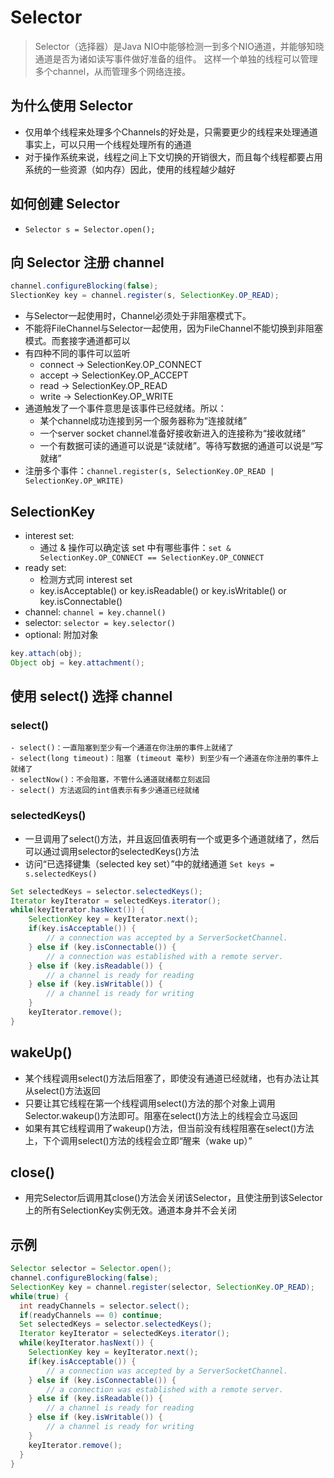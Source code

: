 # Selector
> Selector（选择器）是Java NIO中能够检测一到多个NIO通道，并能够知晓通道是否为诸如读写事件做好准备的组件。
> 这样一个单独的线程可以管理多个channel，从而管理多个网络连接。

## 为什么使用 Selector
- 仅用单个线程来处理多个Channels的好处是，只需要更少的线程来处理通道 事实上，可以只用一个线程处理所有的通道 
- 对于操作系统来说，线程之间上下文切换的开销很大，而且每个线程都要占用系统的一些资源（如内存）因此，使用的线程越少越好

## 如何创建 Selector
- `Selector s = Selector.open();`

## 向 Selector 注册 channel
 ```java
channel.configureBlocking(false);
SlectionKey key = channel.register(s, SelectionKey.OP_READ);
 ```
- 与Selector一起使用时，Channel必须处于非阻塞模式下。 
- 不能将FileChannel与Selector一起使用，因为FileChannel不能切换到非阻塞模式。而套接字通道都可以
- 有四种不同的事件可以监听
    - connect -> SelectionKey.OP_CONNECT
    - accept -> SelectionKey.OP_ACCEPT
    - read -> SelectionKey.OP_READ
    - write -> SelectionKey.OP_WRITE
- 通道触发了一个事件意思是该事件已经就绪。所以： 
    - 某个channel成功连接到另一个服务器称为“连接就绪”
    - 一个server socket channel准备好接收新进入的连接称为“接收就绪”
    - 一个有数据可读的通道可以说是“读就绪”。等待写数据的通道可以说是“写就绪”
- 注册多个事件：`channel.register(s, SelectionKey.OP_READ | SelectionKey.OP_WRITE)`

## SelectionKey
- interest set: 
    - 通过 & 操作可以确定该 set 中有哪些事件：`set & SelectionKey.OP_CONNECT == SelectionKey.OP_CONNECT`
- ready set:
    - 检测方式同 interest set
    - key.isAcceptable() or key.isReadable() or key.isWritable() or key.isConnectable()
- channel: `channel = key.channel()`
- selector: `selector = key.selector()`
- optional: 附加对象
```java
key.attach(obj);
Object obj = key.attachment();
```

## 使用 select() 选择 channel

### select()
    - select()：一直阻塞到至少有一个通道在你注册的事件上就绪了
    - select(long timeout)：阻塞 (timeout 毫秒) 到至少有一个通道在你注册的事件上就绪了
    - selectNow()：不会阻塞，不管什么通道就绪都立刻返回
    - select() 方法返回的int值表示有多少通道已经就绪

### selectedKeys()
- 一旦调用了select()方法，并且返回值表明有一个或更多个通道就绪了，然后可以通过调用selector的selectedKeys()方法 
- 访问“已选择键集（selected key set）”中的就绪通道 `Set keys = s.selectedKeys()`
```java
Set selectedKeys = selector.selectedKeys();
Iterator keyIterator = selectedKeys.iterator();
while(keyIterator.hasNext()) {
    SelectionKey key = keyIterator.next();
    if(key.isAcceptable()) {
        // a connection was accepted by a ServerSocketChannel.
    } else if (key.isConnectable()) {
        // a connection was established with a remote server.
    } else if (key.isReadable()) {
        // a channel is ready for reading
    } else if (key.isWritable()) {
        // a channel is ready for writing
    }
    keyIterator.remove();
}
```

## wakeUp()
- 某个线程调用select()方法后阻塞了，即使没有通道已经就绪，也有办法让其从select()方法返回
- 只要让其它线程在第一个线程调用select()方法的那个对象上调用Selector.wakeup()方法即可。阻塞在select()方法上的线程会立马返回 
- 如果有其它线程调用了wakeup()方法，但当前没有线程阻塞在select()方法上，下个调用select()方法的线程会立即“醒来（wake up）”

## close()
- 用完Selector后调用其close()方法会关闭该Selector，且使注册到该Selector上的所有SelectionKey实例无效。通道本身并不会关闭

## 示例
```java
Selector selector = Selector.open();
channel.configureBlocking(false);
SelectionKey key = channel.register(selector, SelectionKey.OP_READ);
while(true) {
  int readyChannels = selector.select();
  if(readyChannels == 0) continue;
  Set selectedKeys = selector.selectedKeys();
  Iterator keyIterator = selectedKeys.iterator();
  while(keyIterator.hasNext()) {
    SelectionKey key = keyIterator.next();
    if(key.isAcceptable()) {
        // a connection was accepted by a ServerSocketChannel.
    } else if (key.isConnectable()) {
        // a connection was established with a remote server.
    } else if (key.isReadable()) {
        // a channel is ready for reading
    } else if (key.isWritable()) {
        // a channel is ready for writing
    }
    keyIterator.remove();
  }
}
```